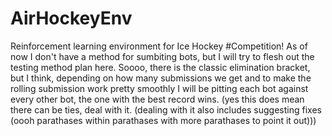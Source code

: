 # AirHockeyEnv
Reinforcement learning environment for Ice Hockey
#Competition!
As of now I don't have a method for sumbiting bots, but I will try to flesh out the testing method plan here.
Soooo, there is the classic elimination bracket, but I think, depending on how many submissions we get and to
make the rolling submission work pretty smoothly I will be pitting each bot against every other bot, the one with the
best record wins. (yes this does mean there can be ties, deal with it. (dealing with it also includes suggesting fixes (oooh parathases within parathases with more parathases to point it out)))
